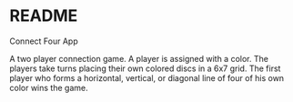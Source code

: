 # README

Connect Four App

A two player connection game.
A player is assigned with a color. The players take turns placing their own colored discs in a 6x7 grid.
The first player who forms a horizontal, vertical, or diagonal line of four of his own color wins the game.
